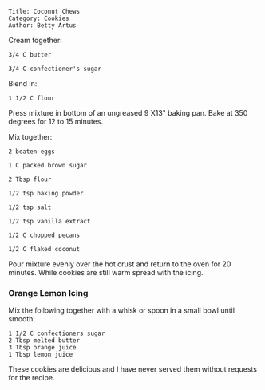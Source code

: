 ~~~ recipe-info
Title: Coconut Chews
Category: Cookies
Author: Betty Artus
~~~

Cream together:

~~~ recipe-ingredients
3/4 C butter

3/4 C confectioner's sugar
~~~

Blend in:

~~~ recipe-ingredients
1 1/2 C flour
~~~

Press mixture in bottom of an ungreased 9 X13" baking pan. Bake at 350 degrees for 12 to 15 minutes.

Mix together:

~~~ recipe-ingredients
2 beaten eggs

1 C packed brown sugar

2 Tbsp flour

1/2 tsp baking powder

1/2 tsp salt

1/2 tsp vanilla extract

1/2 C chopped pecans

1/2 C flaked coconut
~~~

Pour mixture evenly over the hot crust and return to the oven for 20 minutes. While cookies are
still warm spread with the icing.


### Orange Lemon Icing

Mix the following together with a whisk or spoon in a small bowl until smooth:

~~~ recipe-ingredients
1 1/2 C confectioners sugar
2 Tbsp melted butter
3 Tbsp orange juice
1 Tbsp lemon juice
~~~

These cookies are delicious and I have never served them without requests for the recipe.
